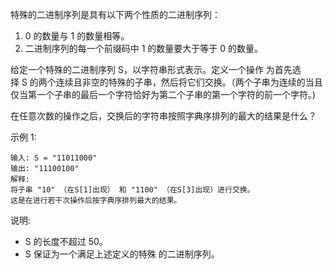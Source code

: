 特殊的二进制序列是具有以下两个性质的二进制序列：

1. 0 的数量与 1 的数量相等。  
2. 二进制序列的每一个前缀码中 1 的数量要大于等于 0 的数量。  

给定一个特殊的二进制序列 S，以字符串形式表示。定义一个操作 为首先选择 S 的两个连续且非空的特殊的子串，然后将它们交换。（两个子串为连续的当且仅当第一个子串的最后一个字符恰好为第二个子串的第一个字符的前一个字符。)

在任意次数的操作之后，交换后的字符串按照字典序排列的最大的结果是什么？

示例 1:

    输入: S = "11011000"
    输出: "11100100"
    解释:
    将子串 "10" （在S[1]出现） 和 "1100" （在S[3]出现）进行交换。
    这是在进行若干次操作后按字典序排列最大的结果。
说明:

- S 的长度不超过 50。
- S 保证为一个满足上述定义的特殊 的二进制序列。

